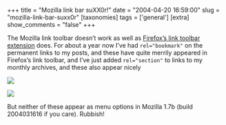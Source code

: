 +++
title = "Mozilla link bar suXX0r!"
date = "2004-04-20 16:59:00"
slug = "mozilla-link-bar-suxx0r"
[taxonomies]
tags = ['general']
[extra]
show_comments = "false"
+++

The Mozilla link toolbar doesn’t work as well as [Firefox’s link toolbar extension](http://cdn.mozdev.org/linkToolbar/) does. For about a year now I’ve had `rel="bookmark"` on the permanent links to my posts, and these have quite merrily appeared in Firefox’s link toolbar, and I’ve just added `rel="section"` to links to my monthly archives, and these also appear nicely

![](http://philwilson.org/images/sections-firefox-screenshot.png)

![](http://philwilson.org/images/bookmarks-firefox-screenshot.png)

But neither of these appear as menu options in Mozilla 1.7b (build 2004031616 if you care). Rubbish!
